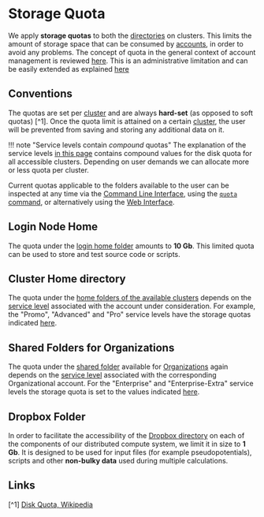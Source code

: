 # Storage Quota
    
We apply **storage quotas** to both the [directories](directories.md) on clusters. This limits the amount of storage space that can be consumed by [accounts](../accounts/overview.md), in order to avoid any problems. The concept of quota in the general context of account management is reviewed [here](../accounts/quota.md). This is an administrative limitation and can be easily extended as explained [here](../accounts/accounting/increase-quota.md)

## Conventions

The quotas are set per [cluster](../infrastructure/clusters) and are always **hard-set** (as opposed to soft quotas) [^1]. Once the quota limit is attained on a certain [cluster](../infrastructure/clusters), the user will be prevented from saving and storing any additional data on it.

!!! note "Service levels contain *compound* quotas"
    The explanation of the service levels [in this page](../pricing/service-levels.md) contains compound values for the disk quota for all accessible clusters. Depending on user demands we can allocate more or less quota per cluster.

Current quotas applicable to the folders available to the user can be inspected at any time via the [Command Line Interface](../cli/overview.md), using the [`quota` command](../jobs-cli/accounting/check-quotas.md), or alternatively using the [Web Interface](../accounts/accounting/check-balance-quota.md).
    
## Login Node Home

The quota under the [login home folder](directories.md#login-home) amounts to **10 Gb**. This limited quota can be used to store and test source code or scripts. 

## Cluster Home directory

The quota under the [home folders of the available clusters](directories.md#cluster-home) depends on the [service level](../accounts/service-levels.md) associated with the account under consideration. For example, the "Promo", "Advanced" and "Pro" service levels have the storage quotas indicated [here](../pricing/service-levels.md).

## Shared Folders for Organizations

The quota under the [shared folder](directories.md#shared-folders-for-organizations) available for [Organizations](../collaboration/organizations/overview.md) again depends on the [service level](../accounts/service-levels.md) associated with the corresponding Organizational account. For the "Enterprise" and "Enterprise-Extra" service levels the storage quota is set to the values indicated [here](../pricing/service-levels.md).

## Dropbox Folder

In order to facilitate the accessibility of the [Dropbox directory](../data-in-objectstorage/dropbox.md) on each of the components of our distributed compute system, we limit it in size to **1 Gb**. It is designed to be used for input files (for example pseudopotentials), scripts and other **non-bulky data** used during multiple calculations.

## Links

[^1] [Disk Quota, Wikipedia](https://en.wikipedia.org/wiki/Disk_quota)
